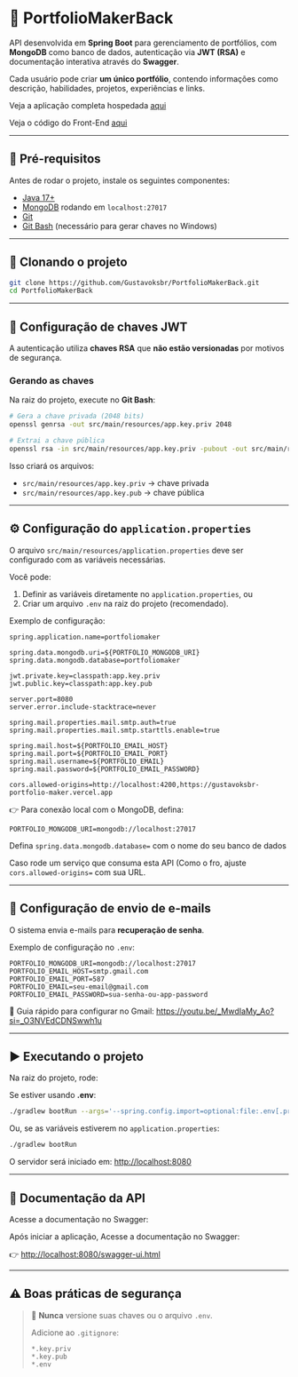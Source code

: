 # 📌 PortfolioMakerBack

API desenvolvida em **Spring Boot** para gerenciamento de portfólios, com **MongoDB** como banco de dados, autenticação via **JWT (RSA)** e documentação interativa através do **Swagger**.

Cada usuário pode criar **um único portfólio**, contendo informações como descrição, habilidades, projetos, experiências e links.

Veja a aplicação completa hospedada [aqui](https://gustavoksbr-portfolio-maker.vercel.app)

Veja o código do Front-End [aqui](https://github.com/Gustavoksbr/PortfolioMakerFront)

---

## 🔨 Pré-requisitos

Antes de rodar o projeto, instale os seguintes componentes:

- [Java 17+](https://adoptium.net/)
- [MongoDB](https://www.mongodb.com/try/download/community) rodando em `localhost:27017`
- [Git](https://git-scm.com/)
- [Git Bash](https://gitforwindows.org/) (necessário para gerar chaves no Windows)

---

## 📂 Clonando o projeto

```bash
git clone https://github.com/Gustavoksbr/PortfolioMakerBack.git
cd PortfolioMakerBack
```

---

## 🔑 Configuração de chaves JWT

A autenticação utiliza **chaves RSA** que **não estão versionadas** por motivos de segurança.

### Gerando as chaves

Na raiz do projeto, execute no **Git Bash**:

```bash
# Gera a chave privada (2048 bits)
openssl genrsa -out src/main/resources/app.key.priv 2048

# Extrai a chave pública
openssl rsa -in src/main/resources/app.key.priv -pubout -out src/main/resources/app.key.pub
```

Isso criará os arquivos:

- `src/main/resources/app.key.priv` → chave privada
- `src/main/resources/app.key.pub` → chave pública

---

## ⚙️ Configuração do `application.properties`

O arquivo `src/main/resources/application.properties` deve ser configurado com as variáveis necessárias.

Você pode:
1. Definir as variáveis diretamente no `application.properties`, ou
2. Criar um arquivo `.env` na raiz do projeto (recomendado).

Exemplo de configuração:

````properties
spring.application.name=portfoliomaker

spring.data.mongodb.uri=${PORTFOLIO_MONGODB_URI}
spring.data.mongodb.database=portfoliomaker

jwt.private.key=classpath:app.key.priv
jwt.public.key=classpath:app.key.pub

server.port=8080
server.error.include-stacktrace=never

spring.mail.properties.mail.smtp.auth=true
spring.mail.properties.mail.smtp.starttls.enable=true

spring.mail.host=${PORTFOLIO_EMAIL_HOST}
spring.mail.port=${PORTFOLIO_EMAIL_PORT}
spring.mail.username=${PORTFOLIO_EMAIL}
spring.mail.password=${PORTFOLIO_EMAIL_PASSWORD}

cors.allowed-origins=http://localhost:4200,https://gustavoksbr-portfolio-maker.vercel.app
````

👉 Para conexão local com o MongoDB, defina:
```
PORTFOLIO_MONGODB_URI=mongodb://localhost:27017
```

Defina `spring.data.mongodb.database=` com o nome do seu banco de dados

Caso rode um serviço que consuma esta API (Como o fro, ajuste `cors.allowed-origins=` com sua URL.

---

## 📧 Configuração de envio de e-mails

O sistema envia e-mails para **recuperação de senha**.

Exemplo de configuração no `.env`:
````env
PORTFOLIO_MONGODB_URI=mongodb://localhost:27017
PORTFOLIO_EMAIL_HOST=smtp.gmail.com
PORTFOLIO_EMAIL_PORT=587
PORTFOLIO_EMAIL=seu-email@gmail.com
PORTFOLIO_EMAIL_PASSWORD=sua-senha-ou-app-password
````

🔗 Guia rápido para configurar no Gmail: https://youtu.be/_MwdIaMy_Ao?si=_O3NVEdCDNSwwh1u

---

## ▶️ Executando o projeto

Na raiz do projeto, rode:

Se estiver usando **.env**:
```bash
./gradlew bootRun --args='--spring.config.import=optional:file:.env[.properties]'
```

Ou, se as variáveis estiverem no `application.properties`:
```bash
./gradlew bootRun
```

O servidor será iniciado em: [http://localhost:8080](http://localhost:8080)

---

## 📜 Documentação da API


Acesse a documentação no Swagger:

Após iniciar a aplicação, Acesse a documentação no Swagger:

👉 [http://localhost:8080/swagger-ui.html](http://localhost:8080/swagger-ui.html)

---

## ⚠️ Boas práticas de segurança

> 🚫 **Nunca** versione suas chaves ou o arquivo `.env`.
>
> Adicione ao `.gitignore`:
> ```
> *.key.priv
> *.key.pub
> *.env
> ```

